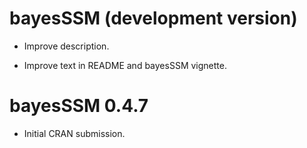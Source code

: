 # bayesSSM (development version)

* Improve description.

* Improve text in README and bayesSSM vignette.

# bayesSSM 0.4.7

* Initial CRAN submission.
